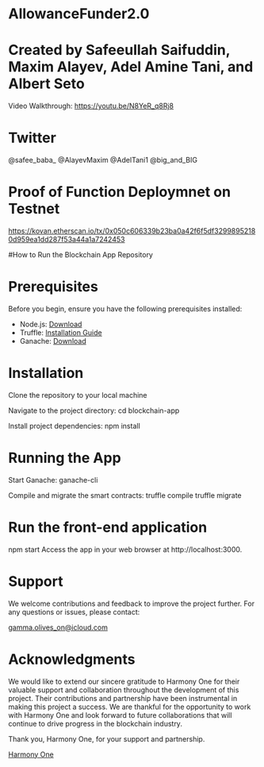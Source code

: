 # AllowanceFunder2.0
# Created by Safeeullah Saifuddin, Maxim Alayev, Adel Amine Tani, and Albert Seto

Video Walkthrough:
  https://youtu.be/N8YeR_q8Rj8

# Twitter
@safee_baba_
@AlayevMaxim
@AdelTani1
@big_and_BIG

# Proof of Function Deploymnet on Testnet 
  https://kovan.etherscan.io/tx/0x050c606339b23ba0a42f6f5df32998952180d959ea1dd287f53a44a1a7242453

#How to Run the Blockchain App Repository 

# Prerequisites 
Before you begin, ensure you have the following prerequisites installed:
- Node.js: [Download](https://nodejs.org/)
- Truffle: [Installation Guide](https://www.trufflesuite.com/truffle)
- Ganache: [Download](https://www.trufflesuite.com/ganache)

# Installation 

Clone the repository to your local machine

Navigate to the project directory:
   cd blockchain-app
   
Install project dependencies:
  npm install
  
# Running the App

  Start Ganache:
  ganache-cli

Compile and migrate the smart contracts:
  truffle compile
  truffle migrate

# Run the front-end application
  npm start
  Access the app in your web browser at http://localhost:3000.

# Support 
We welcome contributions and feedback to improve the project further. For any questions or issues, please contact:

  gamma.olives_on@icloud.com


# Acknowledgments

We would like to extend our sincere gratitude to Harmony One for their valuable support and collaboration throughout the development of this project. Their contributions and partnership have been instrumental in making this project a success. We are thankful for the opportunity to work with Harmony One and look forward to future collaborations that will continue to drive progress in the blockchain industry.

Thank you, Harmony One, for your support and partnership.

[Harmony One](https://www.harmony.one/)


